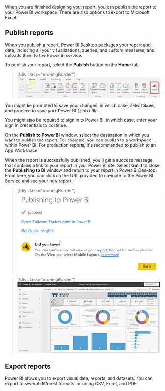 When you are finished designing your report, you can publish the report to your Power BI workspace. There are also options to export to Microsoft Excel.

## Publish reports

When you publish a report, Power BI Desktop packages your report and data, including all your visualizations, queries, and custom measures, and uploads them to the Power BI service.

To publish your report, select the **Publish** button on the **Home** tab.

> [!div class="mx-imgBorder"]
> [![Publish report button on Home tab](../media/9-publish-report-button-ssm.png)](../media/9-publish-report-button-ssm.png#lightbox)

You might be prompted to save your changes, in which case, select **Save**, and proceed to save your Power BI (.pbix) file.

You might also be required to sign in to Power BI, in which case, enter your sign in credentials to continue.

On the **Publish to Power BI** window, select the destination in which you want to publish the report. For example, you can publish to a workspace within Power BI. For production reports, it's recommended to publish to an App Workspace.

When the report is successfully published, you'll get a success message that contains a link to your report in your Power BI site. Select **Got it** to close the **Publishing to BI** window and return to your report in Power BI Desktop. From here, you can click on the URL provided to navigate to the Power BI Service and see your new report.

> [!div class="mx-imgBorder"]
> [![Publish report success message](../media/9-publish-report-success-message-ss.png)](../media/9-publish-report-success-message-ss.png#lightbox)

> [!div class="mx-imgBorder"]
> [![View report in Power BI Server](../media/9-view-report-power-bi-server-ss.png)](../media/9-view-report-power-bi-server-ss.png#lightbox)

## Export reports

Power BI allows you to export visual data, reports, and datasets. You can export to several different formats including CSV, Excel, and PDF.
